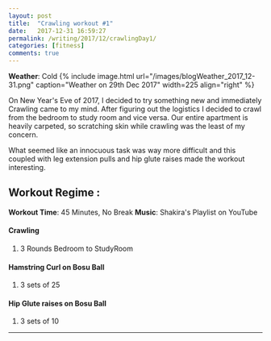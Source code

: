 ```yaml
---
layout: post
title:  "Crawling workout #1"
date:   2017-12-31 16:59:27
permalink: /writing/2017/12/crawlingDay1/
categories: [fitness]
comments: true
---
```

**Weather**: Cold
{% include image.html url="/images/blogWeather_2017_12-31.png"
caption="Weather on 29th Dec 2017" width=225 align="right" %}

On New Year's Eve of 2017, I decided to try something new and immediately  Crawling came to my mind. After figuring out the logistics I decided to crawl from the bedroom to study room and vice versa. Our entire apartment is heavily carpeted, so scratching skin while crawling was the least of my concern.

What seemed like an innocuous task was way more difficult and this coupled with leg extension pulls and hip glute raises made the workout interesting.


Workout Regime :
-------------
**Workout Time**: 45 Minutes, No Break
**Music**: Shakira's Playlist on YouTube


#### **Crawling**
1. 3 Rounds Bedroom to StudyRoom

#### **Hamstring Curl on Bosu Ball**
1. 3 sets of 25

#### **Hip Glute raises on Bosu Ball**
1. 3 sets of 10

----------










































































































































































































































































































































































































































